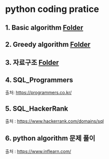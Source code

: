 # python coding pratice


## 1. Basic algorithm [Folder](https://github.com/youngbinwoo/practice_python/tree/master/Algorithm_Basic)
## 2. Greedy algorithm [Folder](https://github.com/youngbinwoo/practice_python/tree/master/Algorithm_Greedy)
## 3. 자료구조 [Folder](https://github.com/youngbinwoo/practice_python/tree/master/%EC%9E%90%EB%A3%8C%EA%B5%AC%EC%A1%B0) 
## 4. SQL_Programmers
출처: https://programmers.co.kr/
## 5. SQL_HackerRank
출처 : https://www.hackerrank.com/domains/sql
## 6. python algorithm 문제 풀이 
출처 : https://www.inflearn.com/
